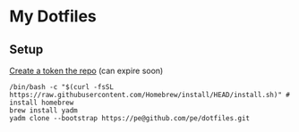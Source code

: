 # My Dotfiles

## Setup

[Create a token the repo](https://docs.github.com/en/authentication/keeping-your-account-and-data-secure/creating-a-personal-access-token) (can expire soon)

```shell
/bin/bash -c "$(curl -fsSL https://raw.githubusercontent.com/Homebrew/install/HEAD/install.sh)" # install homebrew
brew install yadm
yadm clone --bootstrap https://pe@github.com/pe/dotfiles.git
```
